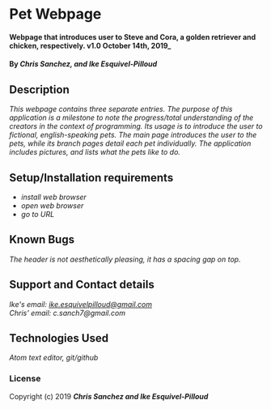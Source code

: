 # Pet Webpage

#### Webpage that introduces user to Steve and Cora, a golden retriever and chicken, respectively. v1.0 October 14th, 2019_

#### By _**Chris Sanchez, and Ike Esquivel-Pilloud**_

## Description

_This webpage contains three separate entries. The purpose of this application is a milestone to note the progress/total understanding of the creators in the context of programming. Its usage is to introduce the user to fictional, english-speaking pets. The main page introduces the user to the pets, while its branch pages detail each pet individually. The application includes pictures, and lists what the pets like to do._

## Setup/Installation requirements

* _install web browser_
* _open web browser_
* _go to URL_

## Known Bugs

_The header is not aesthetically pleasing, it has a spacing gap on top._

## Support and Contact details

_Ike's email: ike.esquivelpilloud@gmail.com  
Chris' email: c.sanch7@gmail.com_

## Technologies Used

_Atom text editor, git/github_

### License

Copyright (c) 2019 **_Chris Sanchez and Ike Esquivel-Pilloud_**
